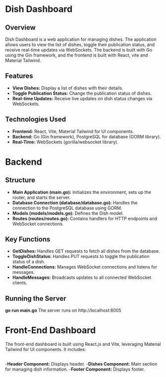 # Dish Dashboard

## Overview

Dish Dashboard is a web application for managing dishes. The application allows users to view the list of dishes, toggle their publication status, and receive real-time updates via WebSockets. The backend is built with Go using the Gin framework, and the frontend is built with React, vite and Material Tailwind.

## Features

- **View Dishes:** Display a list of dishes with their details.
- **Toggle Publication Status:** Change the publication status of dishes.
- **Real-time Updates:** Receive live updates on dish status changes via WebSockets.

## Technologies Used

- **Frontend:** React, Vite, Material Tailwind for UI components.
- **Backend:** Go (Gin framework), PostgreSQL for database (GORM library).
- **Real-Time:** WebSockets (gorilla/websocket library).

# Backend

## Structure

- **Main Application (main.go):** Initializes the environment, sets up the router, and starts the server.
- **Database Connection (database/database.go):** Handles the connection to the PostgreSQL database using GORM.
- **Models (models/models.go):** Defines the Dish model.
- **Routes (routes/routes.go):** Contains handlers for HTTP endpoints and WebSocket connections.

## Key Functions

- **GetDishes:** Handles GET requests to fetch all dishes from the database.
- **ToggleDishStatus:** Handles PUT requests to toggle the publication status of a dish.
- **HandleConnections:** Manages WebSocket connections and listens for messages.
- **HandleMessages:** Broadcasts updates to all connected WebSocket clients.

## Running the Server

**go run main.go**
The server runs on http://localhost:8005

# Front-End Dashboard

The front-end dashboard is built using React.js and Vite, leveraging Material Tailwind for UI components. It includes:

##

-**Header Component:** Displays header. -**Dishes Component:** Main section for managing dish information. -**Footer Component:** Displays footer.
